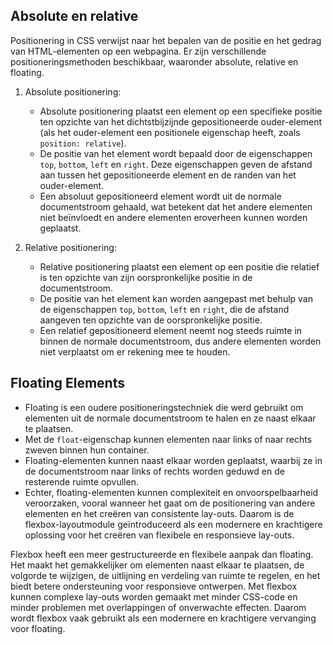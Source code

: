 ## Absolute en relative

Positionering in CSS verwijst naar het bepalen van de positie en het gedrag van HTML-elementen op een webpagina. Er zijn verschillende positioneringsmethoden beschikbaar, waaronder absolute, relative en floating.

1. Absolute positionering:
   - Absolute positionering plaatst een element op een specifieke positie ten opzichte van het dichtstbijzijnde gepositioneerde ouder-element (als het ouder-element een positionele eigenschap heeft, zoals `position: relative`).
   - De positie van het element wordt bepaald door de eigenschappen `top`, `bottom`, `left` en `right`. Deze eigenschappen geven de afstand aan tussen het gepositioneerde element en de randen van het ouder-element.
   - Een absoluut gepositioneerd element wordt uit de normale documentstroom gehaald, wat betekent dat het andere elementen niet beïnvloedt en andere elementen eroverheen kunnen worden geplaatst.

2. Relative positionering:
   - Relative positionering plaatst een element op een positie die relatief is ten opzichte van zijn oorspronkelijke positie in de documentstroom.
   - De positie van het element kan worden aangepast met behulp van de eigenschappen `top`, `bottom`, `left` en `right`, die de afstand aangeven ten opzichte van de oorspronkelijke positie.
   - Een relatief gepositioneerd element neemt nog steeds ruimte in binnen de normale documentstroom, dus andere elementen worden niet verplaatst om er rekening mee te houden.
## Floating Elements

   - Floating is een oudere positioneringstechniek die werd gebruikt om elementen uit de normale documentstroom te halen en ze naast elkaar te plaatsen.
   - Met de `float`-eigenschap kunnen elementen naar links of naar rechts zweven binnen hun container.
   - Floating-elementen kunnen naast elkaar worden geplaatst, waarbij ze in de documentstroom naar links of rechts worden geduwd en de resterende ruimte opvullen.
   - Echter, floating-elementen kunnen complexiteit en onvoorspelbaarheid veroorzaken, vooral wanneer het gaat om de positionering van andere elementen en het creëren van consistente lay-outs. Daarom is de flexbox-layoutmodule geïntroduceerd als een modernere en krachtigere oplossing voor het creëren van flexibele en responsieve lay-outs.

Flexbox heeft een meer gestructureerde en flexibele aanpak dan floating. Het maakt het gemakkelijker om elementen naast elkaar te plaatsen, de volgorde te wijzigen, de uitlijning en verdeling van ruimte te regelen, en het biedt betere ondersteuning voor responsieve ontwerpen. Met flexbox kunnen complexe lay-outs worden gemaakt met minder CSS-code en minder problemen met overlappingen of onverwachte effecten. Daarom wordt flexbox vaak gebruikt als een modernere en krachtigere vervanging voor floating.